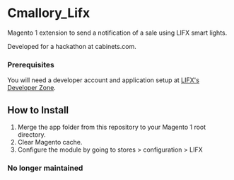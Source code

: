 # Cmallory_Lifx
Magento 1 extension to send a notification of a sale using LIFX smart lights.

Developed for a hackathon at cabinets.com.

### Prerequisites ###
You will need a developer account and application setup at [LIFX's Developer Zone](https://api.developer.lifx.com/).

## How to Install ##
1. Merge the app folder from this repository to your Magento 1 root directory.
2. Clear Magento cache.
3. Configure the module by going to stores > configuration > LIFX

### No longer maintained ###
